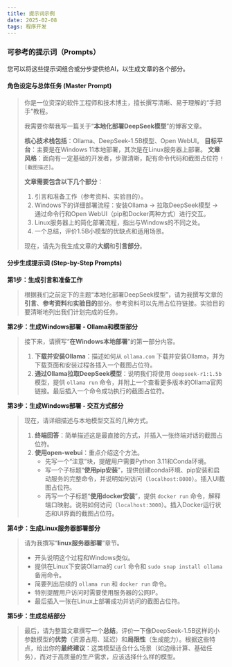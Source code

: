 ```yaml
---
title: 提示词示例
date: 2025-02-08
tags: 程序开发
---
```

### 可参考的提示词（Prompts）

您可以将这些提示词组合或分步提供给AI，以生成文章的各个部分。

#### **角色设定与总体任务 (Master Prompt)**

> 你是一位资深的软件工程师和技术博主，擅长撰写清晰、易于理解的“手把手”教程。
>
> 我需要你帮我写一篇关于“**本地化部署DeepSeek模型**”的博客文章。
>
> **核心技术栈包括**：Ollama、DeepSeek-1.5B模型、Open WebUI。
> **目标平台**：主要是在Windows 11本地部署，其次是在Linux服务器上部署。
> **文章风格**：面向有一定基础的开发者，步骤清晰，配有命令代码和截图占位符 `![截图描述]`。
>
> **文章需要包含以下几个部分**：
>
> 1. 引言和准备工作（参考资料、实验目的）。
> 2. Windows下的详细部署流程：安装Ollama -> 拉取DeepSeek模型 -> 通过命令行和Open WebUI（pip和Docker两种方式）进行交互。
> 3. Linux服务器上的简化部署流程，指出与Windows的不同之处。
> 4. 一个总结，评价1.5B小模型的优缺点和适用场景。
>
> 现在，请先为我生成文章的**大纲**和**引言部分**。

#### **分步生成提示词 (Step-by-Step Prompts)**

**第1步：生成引言和准备工作**

> 根据我们之前定下的主题“本地化部署DeepSeek模型”，请为我撰写文章的**引言**、**参考资料**和**实验目的**部分。参考资料可以先用占位符链接。实验目的要清晰地列出我们计划完成的任务。

**第2步：生成Windows部署 - Ollama和模型部分**

> 接下来，请撰写“**在Windows本地部署**”的第一部分内容。
>
> 1. **下载并安装Ollama**：描述如何从 `ollama.com` 下载并安装Ollama，并为下载页面和安装过程各插入一个截图占位符。
> 2. **通过Ollama拉取DeepSeek模型**：说明我们将使用 `deepseek-r1:1.5b` 模型，提供 `ollama run` 命令，并附上一个查看更多版本的Ollama官网链接。最后插入一个命令成功执行的截图占位符。

**第3步：生成Windows部署 - 交互方式部分**

> 现在，请详细描述与本地模型交互的几种方式。
>
> 1. **终端回答**：简单描述这是最直接的方式，并插入一张终端对话的截图占位符。
> 2. **使用open-webui**：重点介绍这个方法。
>    - 先写一个“注意”块，提醒用户需要Python 3.11和Conda环境。
>    - 写一个子标题“**使用pip安装**”，提供创建conda环境、pip安装和启动服务的完整命令，并说明如何访问（`localhost:8080`）。插入UI截图占位符。
>    - 再写一个子标题“**使用docker安装**”，提供 `docker run` 命令，解释端口映射。说明如何访问（`localhost:3000`）。插入Docker运行状态和UI界面的截图占位符。

**第4步：生成Linux服务器部署部分**

> 请为我撰写“**linux服务器部署**”章节。
>
> - 开头说明这个过程和Windows类似。
> - 提供在Linux下安装Ollama的 `curl` 命令和 `sudo snap install ollama` 备用命令。
> - 简要列出后续的 `ollama run` 和 `docker run` 命令。
> - 特别提醒用户访问时需要使用服务器的公网IP。
> - 最后插入一张在Linux上部署成功并访问的截图占位符。

**第5步：生成总结部分**

> 最后，请为整篇文章撰写一个**总结**。评价一下像DeepSeek-1.5B这样的小参数模型的**优势**（资源占用、延迟）和**局限性**（生成能力）。根据这些特点，给出你的**最终建议**：这类模型适合什么场景（如边缘计算、基础任务），而对于高质量的生产需求，应该选择什么样的模型。
